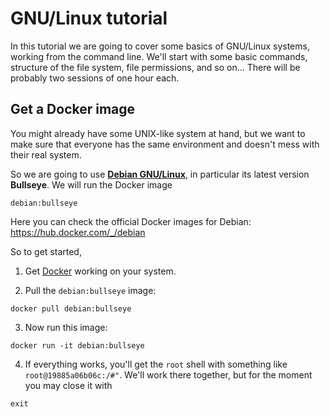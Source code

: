 # GNU/Linux tutorial

In this tutorial we are going to cover some basics of GNU/Linux systems,
working from the command line. We'll start with some basic commands,
structure of the file system, file permissions, and so on... There will be
probably two sessions of one hour each.


## Get a Docker image

You might already have some UNIX-like system at hand, but we want to make sure
that everyone has the same environment and doesn't mess with their real system.

So we are going to use **[Debian GNU/Linux](https://www.debian.org/)**,
in particular its latest version **Bullseye**. We will run the Docker image
```
debian:bullseye
```
Here you can check the official Docker images for Debian:
https://hub.docker.com/_/debian

So to get started,

1. Get [Docker](https://www.docker.com/) working on your system.

2. Pull the `debian:bullseye` image:

```
docker pull debian:bullseye
```

3. Now run this image:
```
docker run -it debian:bullseye
```

4. If everything works, you'll get the `root` shell with something like
   `root@19885a06b06c:/#"`. We'll work there together, but for the moment
   you may close it with
```
exit
```

